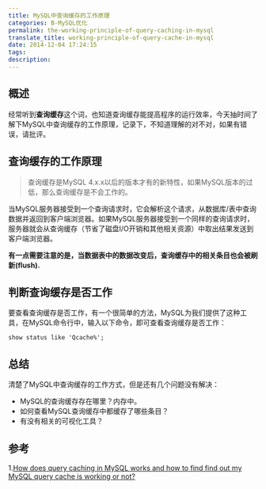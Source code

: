 ```yaml
---
title: MySQL中查询缓存的工作原理
categories: B-MySQL优化
permalink: the-working-principle-of-query-caching-in-mysql
translate_title: working-principle-of-query-cache-in-mysql
date: 2014-12-04 17:24:15
tags:
description:
---
```

## 概述
经常听到**查询缓存**这个词，也知道查询缓存能提高程序的运行效率，今天抽时间了解下MySQL中查询缓存的工作原理，记录下，不知道理解的对不对，如果有错误，请批评。

## 查询缓存的工作原理
> 查询缓存是MySQL 4.x.x以后的版本才有的新特性，如果MySQL版本的过低，那么查询缓存是不会工作的。   

当MySQL服务器接受到一个查询请求时，它会解析这个请求，从数据库/表中查询数据并返回到客户端浏览器。如果MySQL服务器接受到一个同样的查询请求时，服务器就会从查询缓存（节省了磁盘I/O开销和其他相关资源）中取出结果发送到客户端浏览器。  

**有一点需要注意的是，当数据表中的数据改变后，查询缓存中的相关条目也会被刷新(flush).**  

## 判断查询缓存是否工作
要查看查询缓存是否工作，有一个很简单的方法，MySQL为我们提供了这种工具，在MySQL命令行中，输入以下命令，即可查看查询缓存是否工作：
```
show status like 'Qcache%';
```  

## 总结
清楚了MySQL中查询缓存的工作方式，但是还有几个问题没有解决：
* MySQL的查询缓存存在哪里？内存中。
* 如何查看MySQL查询缓存中都缓存了哪些条目？
* 有没有相关的可视化工具？

## 参考
1.[How does query caching in MySQL works and how to find find out my MySQL query cache is working or not?](http://www.cyberciti.biz/tips/how-does-query-caching-in-mysql-works-and-how-to-find-find-out-my-mysql-query-cache-is-working-or-not.html)



